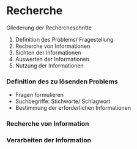 # Recherche

 Gliederung der Rechercheschritte

1. Definition des Problems/ Fragestellung
2. Recherche von Informationen
3. Sichten der Informationen
4. Auswerten der Informationen
5. Nutzung der Informationen


### Definition des zu lösenden Problems
* Fragen formulieren
* Suchbegriffe: Stichworte/ Schlagwort
* Bestimmung der erforderlichen Informationen

### Recherche von Information
### Verarbeiten der Information

